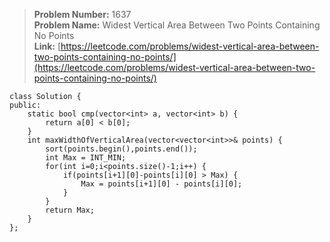 > **Problem Number:** 1637 <br>
> **Problem Name:** Widest Vertical Area Between Two Points Containing No Points <br>
> **Link:** [https://leetcode.com/problems/widest-vertical-area-between-two-points-containing-no-points/](https://leetcode.com/problems/widest-vertical-area-between-two-points-containing-no-points/) <br>

    class Solution {
    public:
        static bool cmp(vector<int> a, vector<int> b) {
            return a[0] < b[0];
        }
        int maxWidthOfVerticalArea(vector<vector<int>>& points) {
            sort(points.begin(),points.end());
            int Max = INT_MIN;
            for(int i=0;i<points.size()-1;i++) {
                if(points[i+1][0]-points[i][0] > Max) {
                    Max = points[i+1][0] - points[i][0];
                }
            }
            return Max;
        }
    };